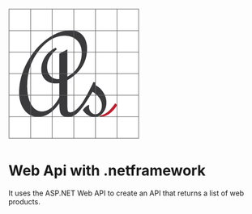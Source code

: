 # ![Logo](media/favicon.png)

# Web Api with .netframework

It uses the ASP.NET Web API to create an API that returns a list of web products.